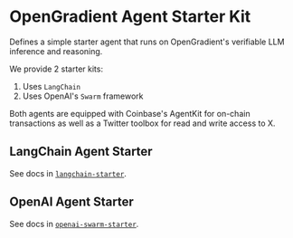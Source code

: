 # OpenGradient Agent Starter Kit

Defines a simple starter agent that runs on OpenGradient's verifiable LLM inference and reasoning.

We provide 2 starter kits:

1. Uses `LangChain`
2. Uses OpenAI's `Swarm` framework

Both agents are equipped with Coinbase's AgentKit for on-chain transactions as well as a Twitter toolbox for read and write access to X.

## LangChain Agent Starter

See docs in [`langchain-starter`](./langchain-starter/).

## OpenAI Agent Starter

See docs in [`openai-swarm-starter`](./openai-swarm-starter/).
